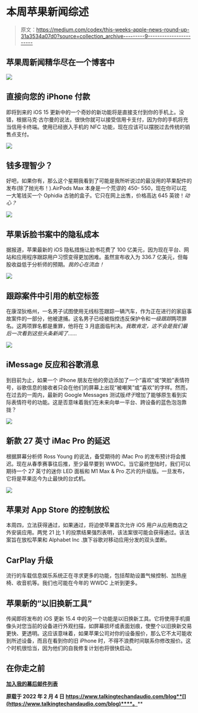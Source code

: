 # 本周苹果新闻综述

> 原文：<https://medium.com/codex/this-weeks-apple-news-round-up-31a3534a07d0?source=collection_archive---------9----------------------->

## 苹果周新闻精华尽在一个博客中

![](img/53c42b08563e70dffc21909e5ce06e33.png)

## 直接向您的 iPhone 付款

即将到来的 iOS 15 更新中的一个奇妙的新功能将是直接支付到你的手机上。没错，根据马克·古尔曼的说法，很快你就可以接受信用卡支付，因为你的手机将充当信用卡终端。使用已经嵌入手机的 NFC 功能，现在应该可以摆脱过去传统的销售点支付。

![](img/11501093d48c054acdf7da4d72423355.png)

## 钱多理智少？

好吧，如果你有，那么这个星期我看到了可能是我所听说过的最没用的苹果配件的发布(除了抛光布！).AirPods Max 本身是一个荒谬的 450- 550，现在你可以花一大笔钱买一个 Ophidia 古驰的盒子。它只在网上出售，价格高达 645 英镑！*动心？*

![](img/4b2afef647c74f99a5c73ec04ec8e1d8.png)

## 苹果诉脸书案中的隐私成本

据报道，苹果最新的 iOS 隐私措施让脸书花费了 100 亿美元，因为现在平台、网站和应用程序跟踪用户习惯变得更加困难。虽然宣布收入为 336.7 亿美元，但每股收益低于分析师的预期。*我的心在流血！*

![](img/d86966a3ce56fc143d5f5121bcd3ab15.png)

## 跟踪案件中引用的航空标签

在康涅狄格州，一名男子试图使用无线标签跟踪一辆汽车，作为正在进行的家庭事故案件的一部分，他被逮捕。这名男子已经被指控违反保护令和*一级跟踪*两项罪名。这两项罪名都是重罪，他将在 3 月底面临判决。*我敢肯定，这不会是我们最后一次看到这些头条新闻了……*

![](img/c61617f68da9520c67697ad0d1c2b6eb.png)

## iMessage 反应和谷歌消息

到目前为止，如果一个 iPhone 朋友在他的旁边添加了一个“喜欢”或“笑脸”表情符号，谷歌信息的接收者只会在他们的屏幕上出现“被嘲笑”或“喜欢”的字样。然而，在过去的一周内，最新的 Google Messages 测试版*终于*增加了能够原生看到实际表情符号的功能。这是否意味着我们在未来向单一平台、跨设备的蓝色泡泡靠拢？

![](img/fa0425a672e1c53f9fa9707dbbd28151.png)

## 新款 27 英寸 iMac Pro 的延迟

根据屏幕分析师 Ross Young 的说法，备受期待的 iMac Pro 的发布预计将会推迟。现在从春季赛事往后推，至少最早要到 WWDC。当它最终登陆时，我们可以期待一个 27 英寸的迷你 LED 面板和 M1 Max & Pro 芯片的升级版。一旦发布，它将是苹果迄今为止最快的台式机。

![](img/fa7a078eda946063bf662726b7239221.png)

## 苹果对 App Store 的控制放松

本周四，立法获得通过，如果通过，将迫使苹果首次允许 iOS 用户从应用商店之外安装应用。两党 21 比 1 的投票结果强烈表明，该法案很可能会获得通过。该法案旨在放松苹果和 Alphabet Inc .旗下谷歌对移动应用分发的双头垄断。

## CarPlay 升级

流行的车载信息娱乐系统正在寻求更多的功能，包括帮助设置气候控制、加热座椅、收音机等。我们也可能在今年的 WWDC 上听到更多。

## 苹果新的“以旧换新工具”

传闻即将发布的 iOS 更新 15.4 中的另一个功能是以旧换新工具。它将使用手机摄像头对您当前的设备进行外观扫描，如屏幕损坏或表面划痕，使整个以旧换新交易更快、更透明。这应该意味着，如果苹果公司对你的设备报价，那么它不太可能收到所述设备，而且在看到你的旧 iPhone 时，不得不浪费时间联系你修改报价。这个时机很恰当，因为他们的自我修复计划也将很快启动。

## 在你走之前

[**加入我的幕后邮件列表**](https://www.talkingtechandaudio.com)

**原载于 2022 年 2 月 4 日 https://www.talkingtechandaudio.com/blog**[](https://www.talkingtechandaudio.com/blog)****。****